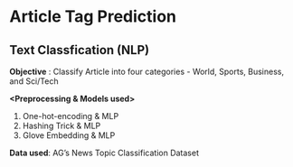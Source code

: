 # Article Tag Prediction
## Text Classfication (NLP)
**Objective** : Classify Article into four categories - World, Sports, Business, and Sci/Tech  
  
**<Preprocessing & Models used>**   
  1. One-hot-encoding & MLP  
  2. Hashing Trick & MLP  
  3. Glove Embedding & MLP  

**Data used**: AG’s News Topic Classification Dataset

